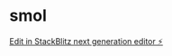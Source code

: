 # smol

[Edit in StackBlitz next generation editor ⚡️](https://stackblitz.com/~/github.com/ratautas/smol)